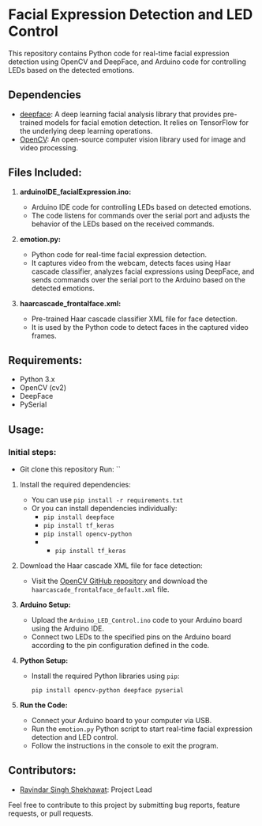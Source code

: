 # Facial Expression Detection and LED Control

This repository contains Python code for real-time facial expression detection using OpenCV and DeepFace, and Arduino code for controlling LEDs based on the detected emotions.

## Dependencies

- [deepface](https://github.com/serengil/deepface): A deep learning facial analysis library that provides pre-trained models for facial emotion detection. It relies on TensorFlow for the underlying deep learning operations.
- [OpenCV](https://opencv.org/): An open-source computer vision library used for image and video processing.

## Files Included:

1. **arduinoIDE_facialExpression.ino:**
   - Arduino IDE code for controlling LEDs based on detected emotions.
   - The code listens for commands over the serial port and adjusts the behavior of the LEDs based on the received commands.

2. **emotion.py:**
   - Python code for real-time facial expression detection.
   - It captures video from the webcam, detects faces using Haar cascade classifier, analyzes facial expressions using DeepFace, and sends commands over the serial port to the Arduino based on the detected emotions.

3. **haarcascade_frontalface.xml:**
   - Pre-trained Haar cascade classifier XML file for face detection.
   - It is used by the Python code to detect faces in the captured video frames.

## Requirements:

- Python 3.x
- OpenCV (cv2)
- DeepFace
- PySerial

## Usage:
### Initial steps:
- Git clone this repository Run: ``
1. Install the required dependencies:
   - You can use `pip install -r requirements.txt`
   - Or you can install dependencies individually:
      - `pip install deepface`
      - `pip install tf_keras`
      - `pip install opencv-python`
      - - `pip install tf_keras`

2. Download the Haar cascade XML file for face detection:
   - Visit the [OpenCV GitHub repository](https://github.com/opencv/opencv/tree/master/data/haarcascades) and download the `haarcascade_frontalface_default.xml` file.

1. **Arduino Setup:**
   - Upload the `Arduino_LED_Control.ino` code to your Arduino board using the Arduino IDE.
   - Connect two LEDs to the specified pins on the Arduino board according to the pin configuration defined in the code.

2. **Python Setup:**
   - Install the required Python libraries using `pip`:
     ```
     pip install opencv-python deepface pyserial
     ```

3. **Run the Code:**
   - Connect your Arduino board to your computer via USB.
   - Run the `emotion.py` Python script to start real-time facial expression detection and LED control.
   - Follow the instructions in the console to exit the program.

## Contributors:

- [Ravindar Singh Shekhawat](link-to-your-profile): Project Lead

Feel free to contribute to this project by submitting bug reports, feature requests, or pull requests.
